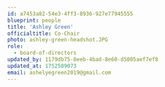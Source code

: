 ```yaml
---
id: a7453a82-54e3-4ff3-8936-927e77945555
blueprint: people
title: 'Ashley Green'
officialtitle: Co-Chair
photo: ashley-green-headshot.JPG
role:
  - board-of-directors
updated_by: 1179db75-8eeb-4bad-8e60-d5005aef7ef8
updated_at: 1752589073
email: ashelyegreen2019@gmail.com
---
```

